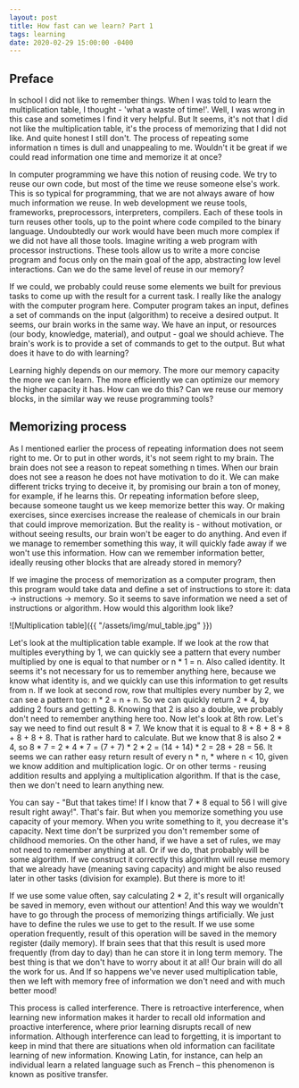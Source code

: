 ```yaml
---
layout: post
title: How fast can we learn? Part 1
tags: learning
date: 2020-02-29 15:00:00 -0400
---
```


## Preface

In school I did not like to remember things. When I was told to learn
the multiplication table, I thought - 'what a waste of time!'. Well, I was wrong in
this case and sometimes I find it very helpful. But It seems, it's not that I did not
like the multiplication table, it's the process of memorizing that I did not
like. And quite honest I still don't. The process of repeating some information
n times is dull and unappealing to me. Wouldn't it be great if we could read
information one time and memorize it at once?

In computer programming we have this notion of reusing code. We try to reuse our
own code, but most of the time we reuse someone else's work. This is so typical
for programming, that we are not always aware of how much information we reuse.
In web development we reuse tools, frameworks, preprocessors, interpreters,
compilers. Each of these tools in turn reuses other tools, up to the point where
code compiled to the binary language. Undoubtedly our work would have been much
more complex if we did not have all those tools. Imagine writing a web program with
processor instructions. These tools allow us to write a more concise program and
focus only on the main goal of the app, abstracting low level interactions.  Can we
do the same level of reuse in our memory?

If we could, we probably could reuse some elements we built for previous tasks
to come up with the result for a current task. I really like the analogy with
the computer program here. Computer program takes an input, defines a set of
commands on the input (algorithm) to receive a desired output. It seems, our
brain works in the same way. We have an input, or resources (our body,
knowledge, material), and output - goal we should achieve.  The brain's work is
to provide a set of commands to get to the output. But what does it have to do with
learning?

Learning highly depends on our memory. The more our memory capacity the more we
can learn. The more efficiently we can optimize our memory the higher capacity
it has. How can we do this? Can we reuse our memory blocks, in the similar way
we reuse programming tools?

## Memorizing process

As I mentioned earlier the process of repeating information does not seem right
to me. Or to put in other words, it's not seem right to my brain. The brain
does not see a reason to repeat something n times. When our brain does not see
a reason he does not have motivation to do it. We can make different tricks
trying to deceive it, by promising our brain a ton of money, for example, if he
learns this.  Or repeating information before sleep, because someone taught us
we keep memorize better this way. Or making exercises, since exercises increase
the realease of chemicals in our brain that could improve memorization. But the reality
is - without motivation, or without seeing results, our brain won't be eager
to do anything. And even if we manage to remember something this way, it will
quickly fade away if we won't use this information.  How can we remember
information better, ideally reusing other blocks that are already stored in
memory?

If we imagine the process of memorization as a computer program, then this program
would take data and define a set of instructions to store it: data ->
instructions -> memory. So it seems to save information we need a set of
instructions or algorithm. How would this algorithm look like?

![Multiplication table]({{ "/assets/img/mul_table.jpg" }})

Let's look at the multiplication table example. If we look at the row that multiples
everything by 1, we can quickly see a pattern that every number multiplied by one
is equal to that number or n * 1 = n. Also called identity. It seems it's not
necessary for us to remember anything here, because we know what identity is,
and we quickly can use this information to get results from n. If we look at
second row, row that multiples every number by 2, we can see a pattern too: n *
2 = n + n. So we can quickly return 2 * 4, by adding 2 fours and getting 8.
Knowing that 2 is also a double, we probably don't need to remember anything here
too. Now let's look at 8th row. Let's say we need to find out result 8 * 7. We know
that it is equal to 8 + 8 + 8 + 8 + 8 + 8 + 8. That is rather hard to calculate. But
we know that 8 is also 2 * 4, so 8 * 7 = 2 * 4 * 7 = (7 + 7) * 2 * 2 = (14 + 14)
\* 2 = 28 + 28 = 56. It seems we can rather easy return result of every n * n,
\* where n < 10, given we know addition and multiplication logic. Or on other
terms - reusing addition results and applying a multiplication algorithm. If
that is the case, then we don't need to learn anything new.

You can say - "But that takes time! If I know that 7 * 8 equal to 56 I will give
result right away!". That's fair. But when you memorize something you use capacity
of your memory. When you write something to it, you decrease it's capacity. Next time
don't be surprized you don't remember some of childhood memories. On the other hand, if we
have a set of rules, we may not need to remember anything at all. Or if we do,
that probably will be some algorithm. If we construct it correctly this
algorithm will reuse memory that we already have (meaning saving capacity) and
might be also reused later in other tasks (division for example). But there is more to it!

If we use some value often, say calculating 2 * 2, it's result will organically be saved in
memory, even without our attention! And this way we wouldn't have to go through
the process of memorizing things artificially. We just have to define the rules we use
to get to the result. If we use some operation frequently, result of this
operation will be saved in the memory register (daily memory). If brain sees that
that this result is used more frequently (from day to day) than he can store it in long term memory.
The best thing is that we don't have to worry about it at all! Our brain will
do all the work for us. And If so happens we've never used multiplication
table, then we left with memory free of information we don't need and with much
better mood!

This process is called interference. There is retroactive interference, when
learning new information makes it harder to recall old information and
proactive interference, where prior learning disrupts recall of new
information. Although interference can lead to forgetting, it is important to
keep in mind that there are situations when old information can facilitate
learning of new information. Knowing Latin, for instance, can help an
individual learn a related language such as French – this phenomenon is known
as positive transfer.
